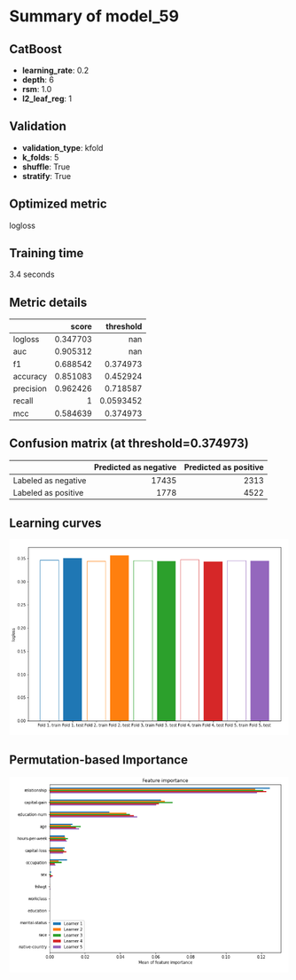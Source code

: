 # Summary of model_59

## CatBoost
- **learning_rate**: 0.2
- **depth**: 6
- **rsm**: 1.0
- **l2_leaf_reg**: 1

## Validation
 - **validation_type**: kfold
 - **k_folds**: 5
 - **shuffle**: True
 - **stratify**: True

## Optimized metric
logloss

## Training time

3.4 seconds

## Metric details
|           |    score |   threshold |
|:----------|---------:|------------:|
| logloss   | 0.347703 | nan         |
| auc       | 0.905312 | nan         |
| f1        | 0.688542 |   0.374973  |
| accuracy  | 0.851083 |   0.452924  |
| precision | 0.962426 |   0.718587  |
| recall    | 1        |   0.0593452 |
| mcc       | 0.584639 |   0.374973  |


## Confusion matrix (at threshold=0.374973)
|                     |   Predicted as negative |   Predicted as positive |
|:--------------------|------------------------:|------------------------:|
| Labeled as negative |                   17435 |                    2313 |
| Labeled as positive |                    1778 |                    4522 |

## Learning curves
![Learning curves](learning_curves.png)

## Permutation-based Importance
![Permutation-based Importance](permutation_importance.png)